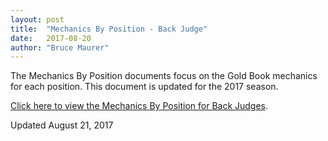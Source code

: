 ```yaml
---
layout: post
title:  "Mechanics By Position - Back Judge"
date:   2017-08-20
author: "Bruce Maurer"
---
```


The Mechanics By Position documents focus on the Gold Book mechanics for each
position. This document is updated for the 2017 season.

[Click here to view the Mechanics By Position for Back
Judges](https://storage.googleapis.com/ohsaa-websites/mechanics/Mechanics-by-Position-Back-Judge.pdf).

Updated August 21, 2017
